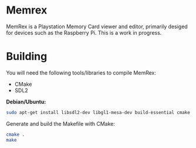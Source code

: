 # Memrex

MemRex is a Playstation Memory Card viewer and editor, primarily desiged for devices such as the Raspberry Pi.
This is a work in progress.

Building
========

You will need the following tools/libraries to compile MemRex:

* CMake 
* SDL2

**Debian/Ubuntu:**

```bash
sudo apt-get install libsdl2-dev libgl1-mesa-dev build-essential cmake
```

Generate and build the Makefile with CMake:
```bash
cmake .
make
```
